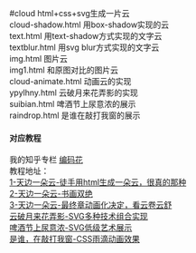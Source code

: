 #cloud
html+css+svg生成一片云<br/>
cloud-shadow.html 用box-shadow实现的云<br/>
text.html 用text-shadow方式实现的文字云<br/>
textblur.html 用svg blur方式实现的文字云<br/>
img.html 图片云<br/>
img1.html 和原图对比的图片云<br/>
cloud-animate.html 动画云的实现<br/>
ypylhny.html 云破月来花弄影的实现<br/>
suibian.html 啤酒节上尿意浓的展示</br>
raindrop.html 是谁在敲打我窗的展示</br>
#### 对应教程
我的知乎专栏 [编码花](https://zhuanlan.zhihu.com/c_1106228534267351040)<br/>
教程地址：<br/>
[1-天边一朵云-徒手用html生成一朵云，很真的那种](https://zhuanlan.zhihu.com/p/69862904)<br/>
[2-天边一朵云-书画双绝](https://zhuanlan.zhihu.com/p/70267062)<br/>
[3-天边一朵云-最终章动画化决定，看云卷云舒](https://zhuanlan.zhihu.com/p/70502907)<br/>
[云破月来花弄影-SVG多种技术组合实现](https://zhuanlan.zhihu.com/p/77209121)<br/>
[啤酒节上尿意浓-SVG低级艺术展示](https://zhuanlan.zhihu.com/p/78089364)<br/>
[是谁，在敲打我窗-CSS雨滴动画效果](https://zhuanlan.zhihu.com/p/80852343)<br/>
